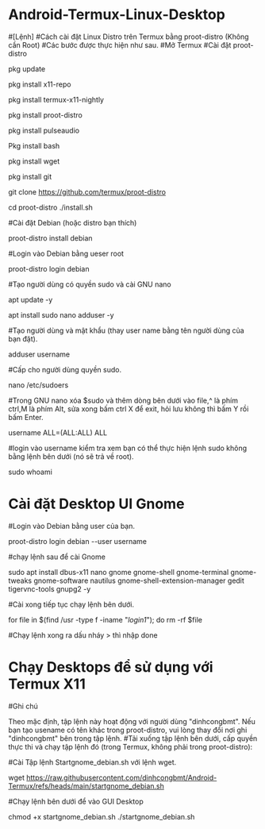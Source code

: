 # Android-Termux-Linux-Desktop

#[Lệnh]
#Cách cài đặt Linux Distro trên Termux bằng proot-distro (Không cần Root)
#Các bước được thực hiện như sau.
#Mở Termux
#Cài đặt proot-distro

pkg update

pkg install x11-repo

pkg install termux-x11-nightly

pkg install proot-distro

pkg install pulseaudio

Pkg install bash

pkg install wget

pkg install git

git clone https://github.com/termux/proot-distro

cd proot-distro ./install.sh

#Cài đặt Debian (hoặc distro bạn thích)

proot-distro install debian

#Login vào Debian bằng ueser root

proot-distro login debian

#Tạo người dùng có quyền sudo và cài GNU nano

apt update -y

apt install sudo nano adduser -y

#Tạo người dùng và mật khẩu (thay user name bằng tên người dùng của bạn đặt).

adduser username

#Cấp cho người dùng quyền sudo.

nano /etc/sudoers

#Trong GNU nano xóa $sudo và thêm dòng bên dưới vào file,^ là phím ctrl,M là phím Alt, sửa xong bấm ctrl X để exit, hỏi lưu không thì bấm Y rồi bấm Enter.

username ALL=(ALL:ALL) ALL

#login vào username kiểm tra xem bạn có thể thực hiện lệnh sudo không bằng lệnh bên dưới (nó sẽ trả về root).

sudo whoami

# Cài đặt Desktop UI Gnome
#Login vào Debian bằng user của bạn.

proot-distro login debian --user username

#chạy lệnh sau để cài Gnome

sudo apt install dbus-x11 nano gnome gnome-shell gnome-terminal gnome-tweaks gnome-software nautilus gnome-shell-extension-manager gedit tigervnc-tools gnupg2 -y

#Cài xong tiếp tục chạy lệnh bên dưới.

for file in $(find /usr -type f -iname "*login1*"); do rm -rf $file

#Chạy lệnh xong ra dấu nháy > thì nhập done

# Chạy Desktops để sử dụng với Termux X11
#Ghi chú

Theo mặc định, tập lệnh này hoạt động với người dùng "dinhcongbmt". Nếu bạn tạo usename có tên khác trong proot-distro, vui lòng thay đổi nơi ghi "dinhcongbmt" bên trong tập lệnh.
#Tải xuống tập lệnh bên dưới, cấp quyền thực thi và chạy tập lệnh đó (trong Termux, không phải trong proot-distro):

#Cài Tập lệnh Startgnome_debian.sh với lệnh wget.

wget https://raw.githubusercontent.com/dinhcongbmt/Android-Termux/refs/heads/main/startgnome_debian.sh

#Chạy lệnh bên dưới để vào GUI Desktop

chmod +x startgnome_debian.sh
./startgnome_debian.sh











